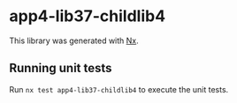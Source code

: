 # app4-lib37-childlib4

This library was generated with [Nx](https://nx.dev).

## Running unit tests

Run `nx test app4-lib37-childlib4` to execute the unit tests.
